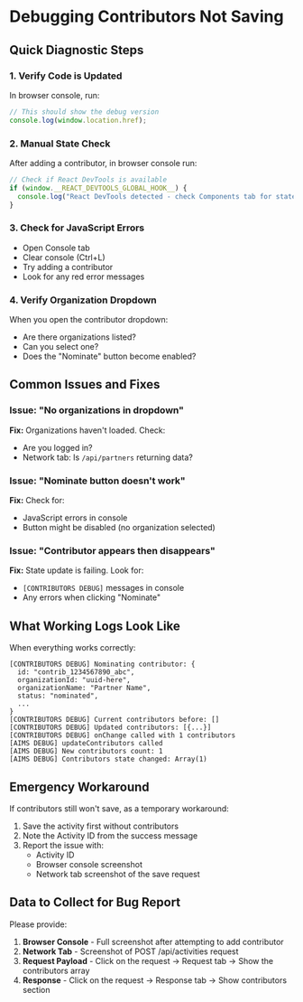 # Debugging Contributors Not Saving

## Quick Diagnostic Steps

### 1. Verify Code is Updated
In browser console, run:
```javascript
// This should show the debug version
console.log(window.location.href);
```

### 2. Manual State Check
After adding a contributor, in browser console run:
```javascript
// Check if React DevTools is available
if (window.__REACT_DEVTOOLS_GLOBAL_HOOK__) {
  console.log("React DevTools detected - check Components tab for state");
}
```

### 3. Check for JavaScript Errors
- Open Console tab
- Clear console (Ctrl+L)
- Try adding a contributor
- Look for any red error messages

### 4. Verify Organization Dropdown
When you open the contributor dropdown:
- Are there organizations listed?
- Can you select one?
- Does the "Nominate" button become enabled?

## Common Issues and Fixes

### Issue: "No organizations in dropdown"
**Fix:** Organizations haven't loaded. Check:
- Are you logged in?
- Network tab: Is `/api/partners` returning data?

### Issue: "Nominate button doesn't work"
**Fix:** Check for:
- JavaScript errors in console
- Button might be disabled (no organization selected)

### Issue: "Contributor appears then disappears"
**Fix:** State update is failing. Look for:
- `[CONTRIBUTORS DEBUG]` messages in console
- Any errors when clicking "Nominate"

## What Working Logs Look Like

When everything works correctly:
```
[CONTRIBUTORS DEBUG] Nominating contributor: {
  id: "contrib_1234567890_abc",
  organizationId: "uuid-here",
  organizationName: "Partner Name",
  status: "nominated",
  ...
}
[CONTRIBUTORS DEBUG] Current contributors before: []
[CONTRIBUTORS DEBUG] Updated contributors: [{...}]
[CONTRIBUTORS DEBUG] onChange called with 1 contributors
[AIMS DEBUG] updateContributors called
[AIMS DEBUG] New contributors count: 1
[AIMS DEBUG] Contributors state changed: Array(1)
```

## Emergency Workaround

If contributors still won't save, as a temporary workaround:
1. Save the activity first without contributors
2. Note the Activity ID from the success message
3. Report the issue with:
   - Activity ID
   - Browser console screenshot
   - Network tab screenshot of the save request

## Data to Collect for Bug Report

Please provide:
1. **Browser Console** - Full screenshot after attempting to add contributor
2. **Network Tab** - Screenshot of POST /api/activities request
3. **Request Payload** - Click on the request → Request tab → Show the contributors array
4. **Response** - Click on the request → Response tab → Show contributors section 